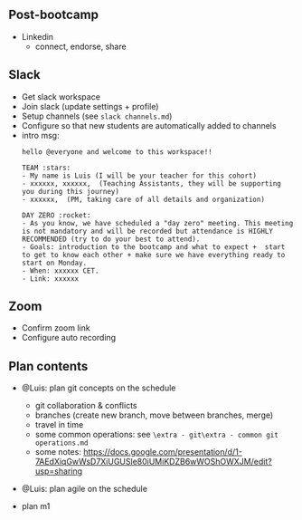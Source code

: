 


## Post-bootcamp
- Linkedin
  - connect, endorse, share


## Slack
- Get slack workspace
- Join slack (update settings + profile)
- Setup channels (see `slack channels.md`)
- Configure so that new students are automatically added to channels
- intro msg:
    ``` 
    hello @everyone and welcome to this workspace!!

    TEAM :stars:
    - My name is Luis (I will be your teacher for this cohort)
    - xxxxxx, xxxxxx,  (Teaching Assistants, they will be supporting you during this journey)
    - xxxxxx,  (PM, taking care of all details and organization)

    DAY ZERO :rocket:
    - As you know, we have scheduled a "day zero" meeting. This meeting is not mandatory and will be recorded but attendance is HIGHLY RECOMMENDED (try to do your best to attend).
    - Goals: introduction to the bootcamp and what to expect +  start to get to know each other + make sure we have everything ready to start on Monday.
    - When: xxxxxx CET.
    - Link: xxxxxx
    ```


## Zoom
- Confirm zoom link
- Configure auto recording


## Plan contents
- @Luis: plan git concepts on the schedule
  - git collaboration & conflicts
  - branches (create new branch, move between branches, merge)
  - travel in time
  - some common operations: see `\extra - git\extra - common git operations.md` 
  - some notes: https://docs.google.com/presentation/d/1-7AEdXiqGwWsD7XiUGUSle80iUMiKDZB6wWOShOWXJM/edit?usp=sharing

- @Luis: plan agile on the schedule

- plan m1

